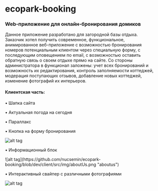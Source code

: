 # ecopark-booking
<h3 align="left">Web-приложение для онлайн-бронирования домиков</h3>

<p align="left">
Данное приложение разработано для загородной базы отдыха. Заказчик хотел получить современное, функциональное, анимированное веб-приложение с возможностью бронирования номеров потенциальным клиентом через специальную форму, с последующим оповещением по email, с возможностью оставить обратную связь о своем отдыхе прямо на сайте. Со стороны администратора в функционал заложены: учет всех бронирований и возможность их редактирования, контроль заполняемости коттеджей, модерация поступающих отзывов, добавление новых коттеджей, изменение фотографий их интерьеров.
  </p>

<h4 align="left">Клиентская часть:</h4>
<p align="left">
   • Шапка сайта 
    </p>
    <p align="left">
   • Актуальная погода на сегодня
    </p>
     <p align="left">
   • Параллакс
    </p>
 <p align="left">
   • Кнопка на форму бронирования 
    </p>

![alt tag](https://github.com/nucsemin/ecopark-booking/blob/dev/client/src/img/main_web.png "Описание будет тут")​

 <p align="left">
   • Информационный блок
    </p>
![alt tag](https://github.com/nucsemin/ecopark-booking/blob/dev/client/src/img/aboutUs.png "aboutus")


 <p align="left">
   • Интерактивный свайпер с различными фотографиями
    </p>


![alt tag](https://github.com/nucsemin/ecopark-booking/blob/dev/client/src/img/main_web.png "1")

